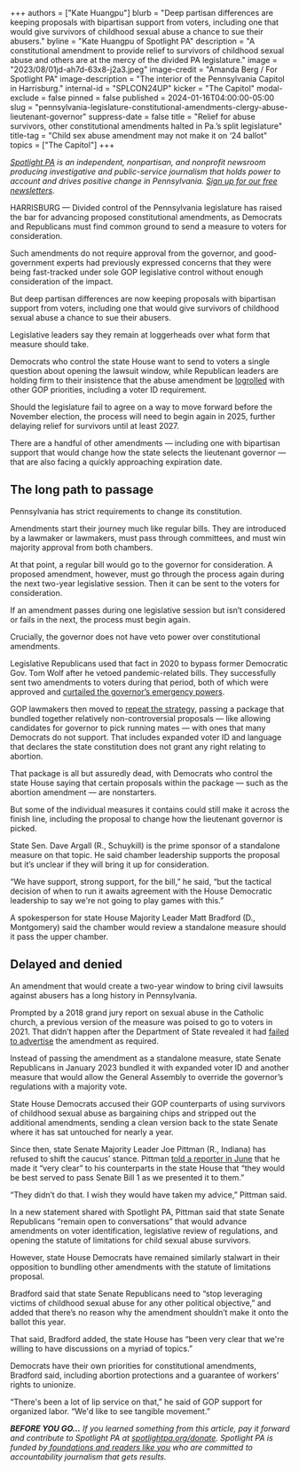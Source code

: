 +++
authors = ["Kate Huangpu"]
blurb = "Deep partisan differences are keeping proposals with bipartisan support from voters, including one that would give survivors of childhood sexual abuse a chance to sue their abusers."
byline = "Kate Huangpu of Spotlight PA"
description = "A constitutional amendment to provide relief to survivors of childhood sexual abuse and others are at the mercy of the divided PA legislature."
image = "2023/08/01jd-ah7d-63x8-j2a3.jpeg"
image-credit = "Amanda Berg / For Spotlight PA"
image-description = "The interior of the Pennsylvania Capitol in Harrisburg."
internal-id = "SPLCON24UP"
kicker = "The Capitol"
modal-exclude = false
pinned = false
published = 2024-01-16T04:00:00-05:00
slug = "pennsylvania-legislature-constitutional-amendments-clergy-abuse-lieutenant-governor"
suppress-date = false
title = "Relief for abuse survivors, other constitutional amendments halted in Pa.’s split legislature"
title-tag = "Child sex abuse amendment may not make it on ‘24 ballot"
topics = ["The Capitol"]
+++

<a href="https://www.spotlightpa.org/"><em>Spotlight PA</em></a><em> is an independent, nonpartisan, and nonprofit newsroom producing investigative and public-service journalism that holds power to account and drives positive change in Pennsylvania. </em><a href="https://www.spotlightpa.org/newsletters"><em>Sign up for our free newsletters</em></a><em>.</em>

HARRISBURG — Divided control of the Pennsylvania legislature has raised the bar for advancing proposed constitutional amendments, as Democrats and Republicans must find common ground to send a measure to voters for consideration.

Such amendments do not require approval from the governor, and good-government experts had previously expressed concerns that they were being fast-tracked under sole GOP legislative control without enough consideration of the impact.

But deep partisan differences are now keeping proposals with bipartisan support from voters, including one that would give survivors of childhood sexual abuse a chance to sue their abusers.

<script src="https://www.spotlightpa.org/embed.js" async></script><div data-spl-embed-version="1" data-spl-src="https://www.spotlightpa.org/embeds/newsletter/"></div>

Legislative leaders say they remain at loggerheads over what form that measure should take.

Democrats who control the state House want to send to voters a single question about opening the lawsuit window, while Republican leaders are holding firm to their insistence that the abuse amendment be <a href="https://www.nber.org/system/files/working_papers/w31169/w31169.pdf">logrolled</a> with other GOP priorities, including a voter ID requirement.

Should the legislature fail to agree on a way to move forward before the November election, the process will need to begin again in 2025, further delaying relief for survivors until at least 2027.

There are a handful of other amendments — including one with bipartisan support that would change how the state selects the lieutenant governor — that are also facing a quickly approaching expiration date.

## The long path to passage

Pennsylvania has strict requirements to change its constitution.

Amendments start their journey much like regular bills. They are introduced by a lawmaker or lawmakers, must pass through committees, and must win majority approval from both chambers.

At that point, a regular bill would go to the governor for consideration. A proposed amendment, however, must go through the process again during the next two-year legislative session. Then it can be sent to the voters for consideration.

If an amendment passes during one legislative session but isn’t considered or fails in the next, the process must begin again.

Crucially, the governor does not have veto power over constitutional amendments.

Legislative Republicans used that fact in 2020 to bypass former Democratic Gov. Tom Wolf after he vetoed pandemic-related bills. They successfully sent two amendments to voters during that period, both of which were approved and <a href="https://www.spotlightpa.org/news/2021/05/pa-primary-2021-ballot-question-disaster-declaration-results/">curtailed the governor’s emergency powers</a>.

GOP lawmakers then moved to <a href="https://www.spotlightpa.org/news/2022/01/pennsylvania-tom-wolf-vetoes-republican-legislature/">repeat the strategy</a>, passing a package that bundled together relatively non-controversial proposals — like allowing candidates for governor to pick running mates — with ones that many Democrats do not support. That includes expanded voter ID and language that declares the state constitution does not grant any right relating to abortion.

That package is all but assuredly dead, with Democrats who control the state House saying that certain proposals within the package — such as the abortion amendment — are nonstarters.

But some of the individual measures it contains could still make it across the finish line, including the proposal to change how the lieutenant governor is picked.

State Sen. Dave Argall (R., Schuykill) is the prime sponsor of a standalone measure on that topic. He said chamber leadership supports the proposal but it’s unclear if they will bring it up for consideration.

“We have support, strong support, for the bill,” he said, “but the tactical decision of when to run it awaits agreement with the House Democratic leadership to say we&#39;re not going to play games with this.”

A spokesperson for state House Majority Leader Matt Bradford (D., Montgomery) said the chamber would review a standalone measure should it pass the upper chamber.

## Delayed and denied

An amendment that would create a two-year window to bring civil lawsuits against abusers has a long history in Pennsylvania.

Prompted by a 2018 grand jury report on sexual abuse in the Catholic church, a previous version of the measure was poised to go to voters in 2021. That didn’t happen after the Department of State revealed it had <a href="https://www.spotlightpa.org/news/2021/02/kathy-boockvar-resigns-pennsylvania-election-official-constitutional-amendment/">failed to advertise</a> the amendment as required.

Instead of passing the amendment as a standalone measure, state Senate Republicans in January 2023 bundled it with expanded voter ID and another measure that would allow the General Assembly to override the governor’s regulations with a majority vote.

State House Democrats accused their GOP counterparts of using survivors of childhood sexual abuse as bargaining chips and stripped out the additional amendments, sending a clean version back to the state Senate where it has sat untouched for nearly a year.

Since then, state Senate Majority Leader Joe Pittman (R., Indiana) has refused to shift the caucus’ stance. Pittman <a href="https://www.inquirer.com/news/pennsylvania/statute-of-limitations-pennsylvania-child-sex-abuse-church-20230713.html">told a reporter in June</a> that he made it “very clear” to his counterparts in the state House that “they would be best served to pass Senate Bill 1 as we presented it to them.”

“They didn’t do that. I wish they would have taken my advice,” Pittman said.

In a new statement shared with Spotlight PA, Pittman said that state Senate Republicans “remain open to conversations” that would advance amendments on voter identification, legislative review of regulations, and opening the statute of limitations for child sexual abuse survivors.

<script src="https://www.spotlightpa.org/embed.js" async></script><div data-spl-embed-version="1" data-spl-src="https://www.spotlightpa.org/embeds/donate/"></div>

However, state House Democrats have remained similarly stalwart in their opposition to bundling other amendments with the statute of limitations proposal.

Bradford said that state Senate Republicans need to “stop leveraging victims of childhood sexual abuse for any other political objective,” and added that there’s no reason why the amendment shouldn’t make it onto the ballot this year.

That said, Bradford added, the state House has “been very clear that we&#39;re willing to have discussions on a myriad of topics.”

Democrats have their own priorities for constitutional amendments, Bradford said, including abortion protections and a guarantee of workers’ rights to unionize.

“There&#39;s been a lot of lip service on that,” he said of GOP support for organized labor. “We&#39;d like to see tangible movement.”

<strong><em>BEFORE YOU GO…</em></strong><em> If you learned something from this article, pay it forward and contribute to Spotlight PA at </em><a href="https://www.spotlightpa.org/donate"><em>spotlightpa.org/donate</em></a><em>. Spotlight PA is funded by</em><a href="https://www.spotlightpa.org/support"><em> foundations and readers like you</em></a><em> who are committed to accountability journalism that gets results.</em>

